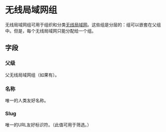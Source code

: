 # 无线局域网组

无线局域网组可用于组织和分类[无线局域网](./wirelesslan.md)。这些组是分层的：组可以嵌套在父组中。但是，每个无线局域网只能分配给一个组。

## 字段

### 父级

父无线局域网组（如果有）。

### 名称

唯一的人类友好名称。

### Slug

唯一的URL友好标识符。（此值可用于筛选。）
